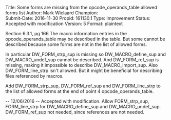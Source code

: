 Title:       Some forms are missing from the opcode_operands_table allowed forms list
Author:      Mark Wielaard
Champion:    
Submit-Date: 2016-11-30
Propid:      161130.1
Type:        Improvement
Status:      Accepted with modification
Version:     5
Format:      plaintext

Section 6.3.1, pg 166
The macro information entries in the opcode_operands_table may be described 
in the table. But some cannot be described because some forms are not in the 
list of allowed forms.

In particular DW_FORM_strp_sup is missing so DW_MACRO_define_sup and 
DW_MACRO_undef_sup cannot be described. And DW_FORM_ref_sup is missing, 
making it impossible to describe DW_MACRO_import_sup. Also DW_FORM_line_strp 
isn't allowed. But it might be beneficial for describing files referenced by macros.

Add DW_FORM_strp_sup, DW_FORM_ref_sup and DW_FORM_line_strp to the list of 
allowed forms at the end of point 4 opcode_operands_table.

--
12/06/2016 -- Accepted with modification.
  Allow FORM_strp_sup, FORM_line_strp for DW_MACRO_define_sup and DW_MACRO_undef_sup.
  DW_FORM_ref_sup not needed, since references are not needed.
  
